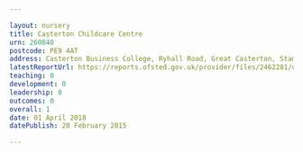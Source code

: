 ```yaml
---

layout: nursery
title: Casterton Childcare Centre
urn: 260840
postcode: PE9 4AT
address: Casterton Business College, Ryhall Road, Great Casterton, Stamford, Lincolnshire, PE9 4AT
latestReportUrl: https://reports.ofsted.gov.uk/provider/files/2462281/urn/260840.pdf
teaching: 0
development: 0
leadership: 0
outcomes: 0
overall: 1
date: 01 April 2018 
datePublish: 20 February 2015

---
```

